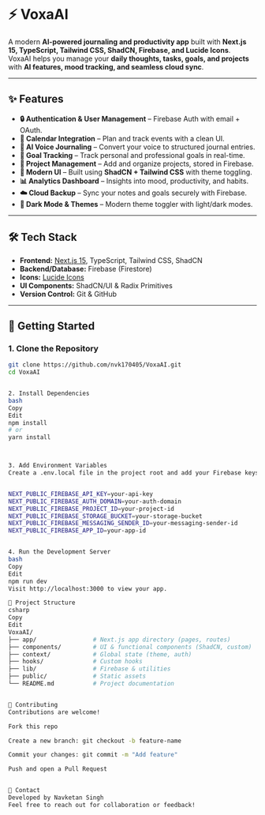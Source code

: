 # ⚡ VoxaAI  

A modern **AI-powered journaling and productivity app** built with **Next.js 15, TypeScript, Tailwind CSS, ShadCN, Firebase, and Lucide Icons**.  
VoxaAI helps you manage your **daily thoughts, tasks, goals, and projects** with **AI features, mood tracking, and seamless cloud sync**.

---

## ✨ Features  

- **🔒 Authentication & User Management** – Firebase Auth with email + OAuth.  
- **📅 Calendar Integration** – Plan and track events with a clean UI.  
- **📝 AI Voice Journaling** – Convert your voice to structured journal entries.  
- **🎯 Goal Tracking** – Track personal and professional goals in real-time.  
- **📂 Project Management** – Add and organize projects, stored in Firebase.  
- **🎨 Modern UI** – Built using **ShadCN + Tailwind CSS** with theme toggling.  
- **📊 Analytics Dashboard** – Insights into mood, productivity, and habits.  
- **☁️ Cloud Backup** – Sync your notes and goals securely with Firebase.  
- **🌙 Dark Mode & Themes** – Modern theme toggler with light/dark modes.  

---

## 🛠️ Tech Stack  

- **Frontend:** [Next.js 15](https://nextjs.org/), TypeScript, Tailwind CSS, ShadCN  
- **Backend/Database:** Firebase (Firestore)  
- **Icons:** [Lucide Icons](https://lucide.dev/)  
- **UI Components:** ShadCN/UI & Radix Primitives  
- **Version Control:** Git & GitHub  

---

## 🚀 Getting Started  

### **1. Clone the Repository**
```bash
git clone https://github.com/nvk170405/VoxaAI.git
cd VoxaAI


2. Install Dependencies
bash
Copy
Edit
npm install
# or
yarn install



3. Add Environment Variables
Create a .env.local file in the project root and add your Firebase keys:


NEXT_PUBLIC_FIREBASE_API_KEY=your-api-key
NEXT_PUBLIC_FIREBASE_AUTH_DOMAIN=your-auth-domain
NEXT_PUBLIC_FIREBASE_PROJECT_ID=your-project-id
NEXT_PUBLIC_FIREBASE_STORAGE_BUCKET=your-storage-bucket
NEXT_PUBLIC_FIREBASE_MESSAGING_SENDER_ID=your-messaging-sender-id
NEXT_PUBLIC_FIREBASE_APP_ID=your-app-id


4. Run the Development Server
bash
Copy
Edit
npm run dev
Visit http://localhost:3000 to view your app.

📌 Project Structure
csharp
Copy
Edit
VoxaAI/
├── app/                # Next.js app directory (pages, routes)
├── components/         # UI & functional components (ShadCN, custom)
├── context/            # Global state (theme, auth)
├── hooks/              # Custom hooks
├── lib/                # Firebase & utilities
├── public/             # Static assets
└── README.md           # Project documentation


🤝 Contributing
Contributions are welcome!

Fork this repo

Create a new branch: git checkout -b feature-name

Commit your changes: git commit -m "Add feature"

Push and open a Pull Request


📧 Contact
Developed by Navketan Singh
Feel free to reach out for collaboration or feedback!